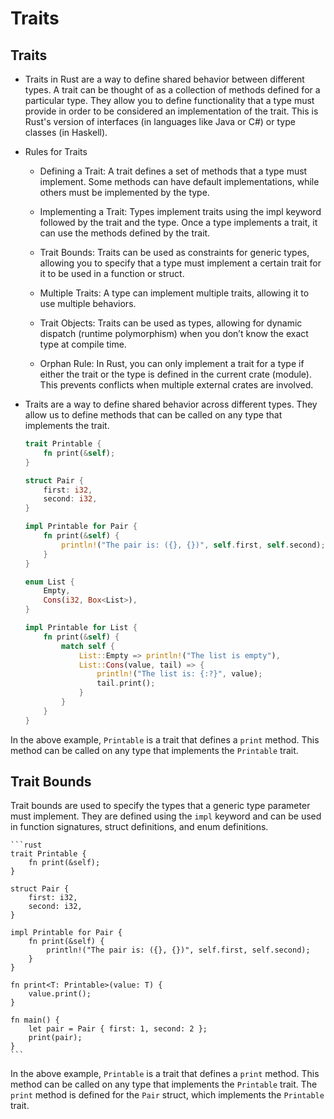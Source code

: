# Traits

## Traits

- Traits in Rust are a way to define shared behavior between different types. A trait can be thought of as a collection of methods defined for a particular type. They allow you to define functionality that a type must provide in order to be considered an implementation of the trait. This is Rust's version of interfaces (in languages like Java or C#) or type classes (in Haskell).

- Rules for Traits
	- Defining a Trait: A trait defines a set of methods that a type must implement. Some methods can have default implementations, while others must be implemented by the type.

	- Implementing a Trait: Types implement traits using the impl keyword followed by the trait and the type. Once a type implements a trait, it can use the methods defined by the trait.

	- Trait Bounds: Traits can be used as constraints for generic types, allowing you to specify that a type must implement a certain trait for it to be used in a function or struct.

	- Multiple Traits: A type can implement multiple traits, allowing it to use multiple behaviors.

	- Trait Objects: Traits can be used as types, allowing for dynamic dispatch (runtime polymorphism) when you don’t know the exact type at compile time.

	- Orphan Rule: In Rust, you can only implement a trait for a type if either the trait or the type is defined in the current crate (module). This prevents conflicts when multiple external crates are involved.

- Traits are a way to define shared behavior across different types. They allow us to define methods that can be called on any type that implements the trait.

	```rust
	trait Printable {
		fn print(&self);
	}

	struct Pair {
		first: i32,
		second: i32,
	}

	impl Printable for Pair {
		fn print(&self) {
			println!("The pair is: ({}, {})", self.first, self.second);
		}
	}

	enum List {
		Empty,
		Cons(i32, Box<List>),
	}

	impl Printable for List {
		fn print(&self) {
			match self {
				List::Empty => println!("The list is empty"),
				List::Cons(value, tail) => {
					println!("The list is: {:?}", value);
					tail.print();
				}
			}
		}
	}
	```

In the above example, `Printable` is a trait that defines a `print` method. This method can be called on any type that implements the `Printable` trait.

## Trait Bounds

Trait bounds are used to specify the types that a generic type parameter must implement. They are defined using the `impl` keyword and can be used in function signatures, struct definitions, and enum definitions.

	```rust
	trait Printable {
		fn print(&self);
	}

	struct Pair {
		first: i32,
		second: i32,
	}

	impl Printable for Pair {
		fn print(&self) {
			println!("The pair is: ({}, {})", self.first, self.second);
		}
	}

	fn print<T: Printable>(value: T) {
		value.print();
	}

	fn main() {
		let pair = Pair { first: 1, second: 2 };
		print(pair);
	}
	```

In the above example, `Printable` is a trait that defines a `print` method. This method can be called on any type that implements the `Printable` trait. The `print` method is defined for the `Pair` struct, which implements the `Printable` trait.